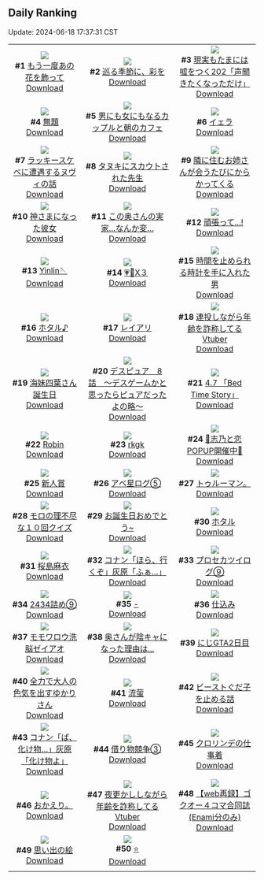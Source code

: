 ## Daily Ranking
Update: 2024-06-18 17:37:31 CST

|      |      |      |
| :----: | :----: | :----: |
| ![](https://i.pixiv.re/c/240x480/img-master/img/2024/06/16/00/01/08/119671898_p0_master1200.jpg)<br>**#1** [もう一度あの花を飾って](https://www.pixiv.net/artworks/119671898)<br>[Download](https://i.pixiv.re/img-original/img/2024/06/16/00/01/08/119671898_p0.jpg) | ![](https://i.pixiv.re/c/240x480/img-master/img/2024/06/16/10/49/33/119683453_p0_master1200.jpg)<br>**#2** [巡る季節に、彩を](https://www.pixiv.net/artworks/119683453)<br>[Download](https://i.pixiv.re/img-original/img/2024/06/16/10/49/33/119683453_p0.jpg) | ![](https://i.pixiv.re/c/240x480/img-master/img/2024/06/16/18/01/04/119693924_p0_master1200.jpg)<br>**#3** [現実もたまには嘘をつく202「声聞きたくなっただけ」](https://www.pixiv.net/artworks/119693924)<br>[Download](https://i.pixiv.re/img-original/img/2024/06/16/18/01/04/119693924_p0.jpg) |
| ![](https://i.pixiv.re/c/240x480/img-master/img/2024/06/16/17/30/06/119692892_p0_master1200.jpg)<br>**#4** [無題](https://www.pixiv.net/artworks/119692892)<br>[Download](https://i.pixiv.re/img-original/img/2024/06/16/17/30/06/119692892_p0.jpg) | ![](https://i.pixiv.re/c/240x480/img-master/img/2024/06/16/00/01/55/119672001_p0_master1200.jpg)<br>**#5** [男にも女にもなるカップルと朝のカフェ](https://www.pixiv.net/artworks/119672001)<br>[Download](https://i.pixiv.re/img-original/img/2024/06/16/00/01/55/119672001_p0.jpg) | ![](https://i.pixiv.re/c/240x480/img-master/img/2024/06/16/00/16/11/119672721_p0_master1200.jpg)<br>**#6** [イェラ](https://www.pixiv.net/artworks/119672721)<br>[Download](https://i.pixiv.re/img-original/img/2024/06/16/00/16/11/119672721_p0.jpg) |
| ![](https://i.pixiv.re/c/240x480/img-master/img/2024/06/16/10/55/17/119683560_p0_master1200.jpg)<br>**#7** [ラッキースケベに遭遇するヌヴィの話](https://www.pixiv.net/artworks/119683560)<br>[Download](https://i.pixiv.re/img-original/img/2024/06/16/10/55/17/119683560_p0.jpg) | ![](https://i.pixiv.re/c/240x480/img-master/img/2024/06/16/00/04/49/119672224_p0_master1200.jpg)<br>**#8** [タヌキにスカウトされた先生](https://www.pixiv.net/artworks/119672224)<br>[Download](https://i.pixiv.re/img-original/img/2024/06/16/00/04/49/119672224_p0.png) | ![](https://i.pixiv.re/c/240x480/img-master/img/2024/06/16/00/22/09/119672934_p0_master1200.jpg)<br>**#9** [隣に住むお姉さんが会うたびにからかってくる](https://www.pixiv.net/artworks/119672934)<br>[Download](https://i.pixiv.re/img-original/img/2024/06/16/00/22/09/119672934_p0.jpg) |
| ![](https://i.pixiv.re/c/240x480/img-master/img/2024/06/16/19/38/00/119697045_p0_master1200.jpg)<br>**#10** [神さまになった彼女](https://www.pixiv.net/artworks/119697045)<br>[Download](https://i.pixiv.re/img-original/img/2024/06/16/19/38/00/119697045_p0.jpg) | ![](https://i.pixiv.re/c/240x480/img-master/img/2024/06/16/00/00/40/119671831_p0_master1200.jpg)<br>**#11** [この奥さんの実家…なんか変…](https://www.pixiv.net/artworks/119671831)<br>[Download](https://i.pixiv.re/img-original/img/2024/06/16/00/00/40/119671831_p0.jpg) | ![](https://i.pixiv.re/c/240x480/img-master/img/2024/06/16/18/00/07/119693799_p0_master1200.jpg)<br>**#12** [頑張って...!](https://www.pixiv.net/artworks/119693799)<br>[Download](https://i.pixiv.re/img-original/img/2024/06/16/18/00/07/119693799_p0.png) |
| ![](https://i.pixiv.re/c/240x480/img-master/img/2024/06/16/20/04/27/119697957_p0_master1200.jpg)<br>**#13** [Yinlin🪡](https://www.pixiv.net/artworks/119697957)<br>[Download](https://i.pixiv.re/img-original/img/2024/06/16/20/04/27/119697957_p0.jpg) | ![](https://i.pixiv.re/c/240x480/img-master/img/2024/06/17/00/03/26/119707619_p0_master1200.jpg)<br>**#14** [💗💙X３](https://www.pixiv.net/artworks/119707619)<br>[Download](https://i.pixiv.re/img-original/img/2024/06/17/00/03/26/119707619_p0.jpg) | ![](https://i.pixiv.re/c/240x480/img-master/img/2024/06/17/20/00/18/119728242_p0_master1200.jpg)<br>**#15** [時間を止められる時計を手に入れた男](https://www.pixiv.net/artworks/119728242)<br>[Download](https://i.pixiv.re/img-original/img/2024/06/17/20/00/18/119728242_p0.jpg) |
| ![](https://i.pixiv.re/c/240x480/img-master/img/2024/06/16/12/00/07/119685067_p0_master1200.jpg)<br>**#16** [ホタル♪](https://www.pixiv.net/artworks/119685067)<br>[Download](https://i.pixiv.re/img-original/img/2024/06/16/12/00/07/119685067_p0.jpg) | ![](https://i.pixiv.re/c/240x480/img-master/img/2024/06/16/00/04/24/119672200_p0_master1200.jpg)<br>**#17** [レイアリ](https://www.pixiv.net/artworks/119672200)<br>[Download](https://i.pixiv.re/img-original/img/2024/06/16/00/04/24/119672200_p0.png) | ![](https://i.pixiv.re/c/240x480/img-master/img/2024/06/16/20/08/35/119698111_p0_master1200.jpg)<br>**#18** [連投しながら年齢を詐称してるVtuber](https://www.pixiv.net/artworks/119698111)<br>[Download](https://i.pixiv.re/img-original/img/2024/06/16/20/08/35/119698111_p0.png) |
| ![](https://i.pixiv.re/c/240x480/img-master/img/2024/06/17/21/28/09/119731011_p0_master1200.jpg)<br>**#19** [海妹四葉さん誕生日](https://www.pixiv.net/artworks/119731011)<br>[Download](https://i.pixiv.re/img-original/img/2024/06/17/21/28/09/119731011_p0.jpg) | ![](https://i.pixiv.re/c/240x480/img-master/img/2024/06/16/14/37/49/119688601_p0_master1200.jpg)<br>**#20** [デスピュア　8話　〜デスゲームかと思ったらピュアだったよの略〜](https://www.pixiv.net/artworks/119688601)<br>[Download](https://i.pixiv.re/img-original/img/2024/06/16/14/37/49/119688601_p0.jpg) | ![](https://i.pixiv.re/c/240x480/img-master/img/2024/06/17/17/37/32/119724495_p0_master1200.jpg)<br>**#21** [4.7 「Bed Time Story」](https://www.pixiv.net/artworks/119724495)<br>[Download](https://i.pixiv.re/img-original/img/2024/06/17/17/37/32/119724495_p0.jpg) |
| ![](https://i.pixiv.re/c/240x480/img-master/img/2024/06/16/00/01/29/119671942_p0_master1200.jpg)<br>**#22** [Robin](https://www.pixiv.net/artworks/119671942)<br>[Download](https://i.pixiv.re/img-original/img/2024/06/16/00/01/29/119671942_p0.jpg) | ![](https://i.pixiv.re/c/240x480/img-master/img/2024/06/17/21/28/40/119731022_p0_master1200.jpg)<br>**#23** [rkgk](https://www.pixiv.net/artworks/119731022)<br>[Download](https://i.pixiv.re/img-original/img/2024/06/17/21/28/40/119731022_p0.png) | ![](https://i.pixiv.re/c/240x480/img-master/img/2024/06/16/11/28/15/119684296_p0_master1200.jpg)<br>**#24** [🩵志乃と恋POPUP開催中🩷](https://www.pixiv.net/artworks/119684296)<br>[Download](https://i.pixiv.re/img-original/img/2024/06/16/11/28/15/119684296_p0.jpg) |
| ![](https://i.pixiv.re/c/240x480/img-master/img/2024/06/16/00/13/02/119672604_p0_master1200.jpg)<br>**#25** [新人賞](https://www.pixiv.net/artworks/119672604)<br>[Download](https://i.pixiv.re/img-original/img/2024/06/16/00/13/02/119672604_p0.jpg) | ![](https://i.pixiv.re/c/240x480/img-master/img/2024/06/17/10/58/56/119717961_p0_master1200.jpg)<br>**#26** [アベ星ログ⑤](https://www.pixiv.net/artworks/119717961)<br>[Download](https://i.pixiv.re/img-original/img/2024/06/17/10/58/56/119717961_p0.jpg) | ![](https://i.pixiv.re/c/240x480/img-master/img/2024/06/17/01/04/40/119708421_p0_master1200.jpg)<br>**#27** [トゥルーマン。](https://www.pixiv.net/artworks/119708421)<br>[Download](https://i.pixiv.re/img-original/img/2024/06/17/01/04/40/119708421_p0.jpg) |
| ![](https://i.pixiv.re/c/240x480/img-master/img/2024/06/16/09/00/03/119681367_p0_master1200.jpg)<br>**#28** [モロの理不尽な１０回クイズ](https://www.pixiv.net/artworks/119681367)<br>[Download](https://i.pixiv.re/img-original/img/2024/06/16/09/00/03/119681367_p0.jpg) | ![](https://i.pixiv.re/c/240x480/img-master/img/2024/06/16/00/02/58/119672106_p0_master1200.jpg)<br>**#29** [お誕生日おめでとう~](https://www.pixiv.net/artworks/119672106)<br>[Download](https://i.pixiv.re/img-original/img/2024/06/16/00/02/58/119672106_p0.jpg) | ![](https://i.pixiv.re/c/240x480/img-master/img/2024/06/16/18/00/10/119693811_p0_master1200.jpg)<br>**#30** [ホタル](https://www.pixiv.net/artworks/119693811)<br>[Download](https://i.pixiv.re/img-original/img/2024/06/16/18/00/10/119693811_p0.jpg) |
| ![](https://i.pixiv.re/c/240x480/img-master/img/2024/06/16/03/50/24/119677549_p0_master1200.jpg)<br>**#31** [桜島麻衣](https://www.pixiv.net/artworks/119677549)<br>[Download](https://i.pixiv.re/img-original/img/2024/06/16/03/50/24/119677549_p0.jpg) | ![](https://i.pixiv.re/c/240x480/img-master/img/2024/06/16/16/21/59/119691142_p0_master1200.jpg)<br>**#32** [コナン「ほら、行くぞ」灰原「ふぁ…」](https://www.pixiv.net/artworks/119691142)<br>[Download](https://i.pixiv.re/img-original/img/2024/06/16/16/21/59/119691142_p0.jpg) | ![](https://i.pixiv.re/c/240x480/img-master/img/2024/06/16/18/43/10/119695250_p0_master1200.jpg)<br>**#33** [プロセカツイログ⑨](https://www.pixiv.net/artworks/119695250)<br>[Download](https://i.pixiv.re/img-original/img/2024/06/16/18/43/10/119695250_p0.jpg) |
| ![](https://i.pixiv.re/c/240x480/img-master/img/2024/06/16/23/34/11/119706288_p0_master1200.jpg)<br>**#34** [2434詰め⑨](https://www.pixiv.net/artworks/119706288)<br>[Download](https://i.pixiv.re/img-original/img/2024/06/16/23/34/11/119706288_p0.jpg) | ![](https://i.pixiv.re/c/240x480/img-master/img/2024/06/16/00/01/14/119671916_p0_master1200.jpg)<br>**#35** [-](https://www.pixiv.net/artworks/119671916)<br>[Download](https://i.pixiv.re/img-original/img/2024/06/16/00/01/14/119671916_p0.jpg) | ![](https://i.pixiv.re/c/240x480/img-master/img/2024/06/16/23/30/03/119706107_p0_master1200.jpg)<br>**#36** [仕込み](https://www.pixiv.net/artworks/119706107)<br>[Download](https://i.pixiv.re/img-original/img/2024/06/16/23/30/03/119706107_p0.jpg) |
| ![](https://i.pixiv.re/c/240x480/img-master/img/2024/06/17/09/33/48/119716813_p0_master1200.jpg)<br>**#37** [モモワロウ洗脳ゼイアオ](https://www.pixiv.net/artworks/119716813)<br>[Download](https://i.pixiv.re/img-original/img/2024/06/17/09/33/48/119716813_p0.png) | ![](https://i.pixiv.re/c/240x480/img-master/img/2024/06/17/00/01/13/119707422_p0_master1200.jpg)<br>**#38** [奥さんが陰キャになった理由は...](https://www.pixiv.net/artworks/119707422)<br>[Download](https://i.pixiv.re/img-original/img/2024/06/17/00/01/13/119707422_p0.jpg) | ![](https://i.pixiv.re/c/240x480/img-master/img/2024/06/17/17/57/10/119724871_p0_master1200.jpg)<br>**#39** [にじGTA2日目](https://www.pixiv.net/artworks/119724871)<br>[Download](https://i.pixiv.re/img-original/img/2024/06/17/17/57/10/119724871_p0.jpg) |
| ![](https://i.pixiv.re/c/240x480/img-master/img/2024/06/16/22/35/04/119703933_p0_master1200.jpg)<br>**#40** [全力で大人の色気を出すゆかりさん](https://www.pixiv.net/artworks/119703933)<br>[Download](https://i.pixiv.re/img-original/img/2024/06/16/22/35/04/119703933_p0.jpg) | ![](https://i.pixiv.re/c/240x480/img-master/img/2024/06/16/12/54/15/119686367_p0_master1200.jpg)<br>**#41** [流萤](https://www.pixiv.net/artworks/119686367)<br>[Download](https://i.pixiv.re/img-original/img/2024/06/16/12/54/15/119686367_p0.jpg) | ![](https://i.pixiv.re/c/240x480/img-master/img/2024/06/17/16/03/20/119722702_p0_master1200.jpg)<br>**#42** [ビーストぐだ子を止める話](https://www.pixiv.net/artworks/119722702)<br>[Download](https://i.pixiv.re/img-original/img/2024/06/17/16/03/20/119722702_p0.jpg) |
| ![](https://i.pixiv.re/c/240x480/img-master/img/2024/06/17/16/35/53/119723269_p0_master1200.jpg)<br>**#43** [コナン「ば、化け物…」灰原「化け物よ」](https://www.pixiv.net/artworks/119723269)<br>[Download](https://i.pixiv.re/img-original/img/2024/06/17/16/35/53/119723269_p0.jpg) | ![](https://i.pixiv.re/c/240x480/img-master/img/2024/06/17/18/17/08/119725498_p0_master1200.jpg)<br>**#44** [借り物競争③](https://www.pixiv.net/artworks/119725498)<br>[Download](https://i.pixiv.re/img-original/img/2024/06/17/18/17/08/119725498_p0.jpg) | ![](https://i.pixiv.re/c/240x480/img-master/img/2024/06/17/16/53/48/119723581_p0_master1200.jpg)<br>**#45** [クロリンデの仕事着](https://www.pixiv.net/artworks/119723581)<br>[Download](https://i.pixiv.re/img-original/img/2024/06/17/16/53/48/119723581_p0.png) |
| ![](https://i.pixiv.re/c/240x480/img-master/img/2024/06/17/01/59/06/119711192_p0_master1200.jpg)<br>**#46** [おかえり。](https://www.pixiv.net/artworks/119711192)<br>[Download](https://i.pixiv.re/img-original/img/2024/06/17/01/59/06/119711192_p0.jpg) | ![](https://i.pixiv.re/c/240x480/img-master/img/2024/06/17/20/06/30/119728448_p0_master1200.jpg)<br>**#47** [夜更かししながら年齢を詐称してるVtuber](https://www.pixiv.net/artworks/119728448)<br>[Download](https://i.pixiv.re/img-original/img/2024/06/17/20/06/30/119728448_p0.png) | ![](https://i.pixiv.re/c/240x480/img-master/img/2024/06/16/19/47/26/119697310_p0_master1200.jpg)<br>**#48** [【web再録】ゴクオー４コマ合同誌(Enami分のみ)](https://www.pixiv.net/artworks/119697310)<br>[Download](https://i.pixiv.re/img-original/img/2024/06/16/19/47/26/119697310_p0.png) |
| ![](https://i.pixiv.re/c/240x480/img-master/img/2024/06/17/12/30/05/119719430_p0_master1200.jpg)<br>**#49** [思い出の絵](https://www.pixiv.net/artworks/119719430)<br>[Download](https://i.pixiv.re/img-original/img/2024/06/17/12/30/05/119719430_p0.png) | ![](https://i.pixiv.re/c/240x480/img-master/img/2024/06/16/00/09/08/119672453_p0_master1200.jpg)<br>**#50** [⭐](https://www.pixiv.net/artworks/119672453)<br>[Download](https://i.pixiv.re/img-original/img/2024/06/16/00/09/08/119672453_p0.png) |
|      |
